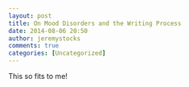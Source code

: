 ```yaml
---
layout: post
title: On Mood Disorders and the Writing Process
date: 2014-08-06 20:50
author: jeremystocks
comments: true
categories: [Uncategorized]
---
```

This so fits to me!
